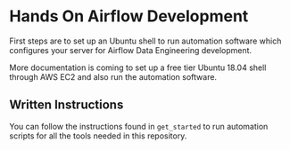 # Hands On Airflow Development
First steps are to set up an Ubuntu shell to run automation software which configures your server for Airflow Data Engineering development.

More documentation is coming to set up a free tier Ubuntu 18.04 shell through AWS EC2 and also run the automation software.


## Written Instructions
You can follow the instructions found in `get_started` to run automation scripts for all the tools needed in this repository.
